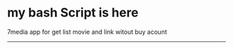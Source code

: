 # my bash Script is here


7media app for get list movie and link witout buy acount
_______________________